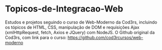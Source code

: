 # Topicos-de-Integracao-Web
Estudos e projetos seguindo o curso de Web-Moderno da Cod3rs, incluindo os tópicos de HTML, CSS, manipulação de DOM e requisições Ajax (xmlHttpRequest, fetch, Axios e JQuery) com NodeJS. O Github original da Cod3rs, com link para o curso:  https://github.com/cod3rcursos/web-moderno
